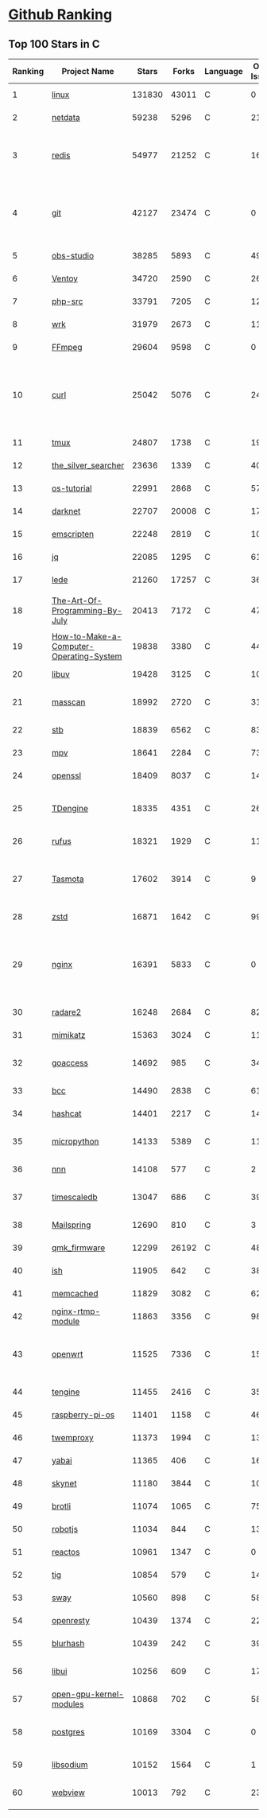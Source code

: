 [Github Ranking](../README.md)
==========

## Top 100 Stars in C

| Ranking | Project Name | Stars | Forks | Language | Open Issues | Description | Last Commit |
| ------- | ------------ | ----- | ----- | -------- | ----------- | ----------- | ----------- |
| 1 | [linux](https://github.com/torvalds/linux) | 131830 | 43011 | C | 0 | Linux kernel source tree | 2022-05-17T23:50:55Z |
| 2 | [netdata](https://github.com/netdata/netdata) | 59238 | 5296 | C | 214 | Real-time performance monitoring, done right! https://www.netdata.cloud | 2022-05-18T02:46:07Z |
| 3 | [redis](https://github.com/redis/redis) | 54977 | 21252 | C | 1632 | Redis is an in-memory database that persists on disk. The data model is key-value, but many different kind of values are supported: Strings, Lists, Sets, Sorted Sets, Hashes, Streams, HyperLogLogs, Bitmaps. | 2022-05-18T02:15:58Z |
| 4 | [git](https://github.com/git/git) | 42127 | 23474 | C | 0 | Git Source Code Mirror - This is a publish-only repository but pull requests can be turned into patches to the mailing list via GitGitGadget (https://gitgitgadget.github.io/). Please follow Documentation/SubmittingPatches procedure for any of your improvements. | 2022-05-17T22:17:20Z |
| 5 | [obs-studio](https://github.com/obsproject/obs-studio) | 38285 | 5893 | C | 496 | OBS Studio - Free and open source software for live streaming and screen recording | 2022-05-17T23:34:27Z |
| 6 | [Ventoy](https://github.com/ventoy/Ventoy) | 34720 | 2590 | C | 262 | A new bootable USB solution. | 2022-05-08T03:41:30Z |
| 7 | [php-src](https://github.com/php/php-src) | 33791 | 7205 | C | 120 | The PHP Interpreter | 2022-05-17T19:17:03Z |
| 8 | [wrk](https://github.com/wg/wrk) | 31979 | 2673 | C | 114 | Modern HTTP benchmarking tool | 2022-05-03T07:53:42Z |
| 9 | [FFmpeg](https://github.com/FFmpeg/FFmpeg) | 29604 | 9598 | C | 0 | Mirror of https://git.ffmpeg.org/ffmpeg.git | 2022-05-18T03:00:16Z |
| 10 | [curl](https://github.com/curl/curl) | 25042 | 5076 | C | 24 | A command line tool and library for transferring data with URL syntax, supporting DICT, FILE, FTP, FTPS, GOPHER, GOPHERS, HTTP, HTTPS, IMAP, IMAPS, LDAP, LDAPS, MQTT, POP3, POP3S, RTMP, RTMPS, RTSP, SCP, SFTP, SMB, SMBS, SMTP, SMTPS, TELNET and TFTP. libcurl offers a myriad of powerful features | 2022-05-17T22:15:57Z |
| 11 | [tmux](https://github.com/tmux/tmux) | 24807 | 1738 | C | 19 | tmux source code | 2022-05-14T19:17:13Z |
| 12 | [the_silver_searcher](https://github.com/ggreer/the_silver_searcher) | 23636 | 1339 | C | 402 | A code-searching tool similar to ack, but faster. | 2022-04-08T14:55:20Z |
| 13 | [os-tutorial](https://github.com/cfenollosa/os-tutorial) | 22991 | 2868 | C | 57 | How to create an OS from scratch | 2022-04-13T21:18:16Z |
| 14 | [darknet](https://github.com/pjreddie/darknet) | 22707 | 20008 | C | 1755 | Convolutional Neural Networks | 2022-05-16T23:05:06Z |
| 15 | [emscripten](https://github.com/emscripten-core/emscripten) | 22248 | 2819 | C | 1008 | Emscripten: An LLVM-to-WebAssembly Compiler | 2022-05-18T02:05:42Z |
| 16 | [jq](https://github.com/stedolan/jq) | 22085 | 1295 | C | 614 | Command-line JSON processor | 2022-04-29T10:09:01Z |
| 17 | [lede](https://github.com/coolsnowwolf/lede) | 21260 | 17257 | C | 360 | Lean's OpenWrt source | 2022-05-17T21:10:23Z |
| 18 | [The-Art-Of-Programming-By-July](https://github.com/julycoding/The-Art-Of-Programming-By-July) | 20413 | 7172 | C | 47 | 本项目曾冲到全球第一，干货集锦见本页面最底部，另完整精致的纸质版《编程之法：面试和算法心得》已在京东/当当上销售 | 2021-07-03T07:47:32Z |
| 19 | [How-to-Make-a-Computer-Operating-System](https://github.com/SamyPesse/How-to-Make-a-Computer-Operating-System) | 19838 | 3380 | C | 44 | How to Make a Computer Operating System in C++ | 2021-12-16T09:10:55Z |
| 20 | [libuv](https://github.com/libuv/libuv) | 19428 | 3125 | C | 108 | Cross-platform asynchronous I/O | 2022-05-17T11:43:52Z |
| 21 | [masscan](https://github.com/robertdavidgraham/masscan) | 18992 | 2720 | C | 314 | TCP port scanner, spews SYN packets asynchronously, scanning entire Internet in under 5 minutes. | 2022-04-15T12:29:04Z |
| 22 | [stb](https://github.com/nothings/stb) | 18839 | 6562 | C | 83 | stb single-file public domain libraries for C/C++ | 2022-05-03T20:20:14Z |
| 23 | [mpv](https://github.com/mpv-player/mpv) | 18641 | 2284 | C | 731 | 🎥 Command line video player | 2022-05-17T19:08:17Z |
| 24 | [openssl](https://github.com/openssl/openssl) | 18409 | 8037 | C | 1479 | TLS/SSL and crypto library | 2022-05-18T00:57:23Z |
| 25 | [TDengine](https://github.com/taosdata/TDengine) | 18335 | 4351 | C | 265 | An open-source time-series database with high-performance, scalability and SQL support. It can be widely used in IoT, Connected Vehicles, DevOps, Energy, Finance and other fields. | 2022-05-18T02:59:11Z |
| 26 | [rufus](https://github.com/pbatard/rufus) | 18321 | 1929 | C | 11 | The Reliable USB Formatting Utility | 2022-05-17T03:30:00Z |
| 27 | [Tasmota](https://github.com/arendst/Tasmota) | 17602 | 3914 | C | 9 | Alternative firmware for ESP8266 with easy configuration using webUI, OTA updates, automation using timers or rules, expandability and entirely local control over MQTT, HTTP, Serial or KNX. Full documentation at | 2022-05-17T15:10:10Z |
| 28 | [zstd](https://github.com/facebook/zstd) | 16871 | 1642 | C | 99 | Zstandard - Fast real-time compression algorithm | 2022-05-12T17:50:15Z |
| 29 | [nginx](https://github.com/nginx/nginx) | 16391 | 5833 | C | 0 | An official read-only mirror of http://hg.nginx.org/nginx/ which is updated hourly. Pull requests on GitHub cannot be accepted and will be automatically closed. The proper way to submit changes to nginx is via the nginx development mailing list, see http://nginx.org/en/docs/contributing_changes.html | 2022-05-07T08:26:11Z |
| 30 | [radare2](https://github.com/radareorg/radare2) | 16248 | 2684 | C | 827 | UNIX-like reverse engineering framework and command-line toolset | 2022-05-18T02:00:59Z |
| 31 | [mimikatz](https://github.com/gentilkiwi/mimikatz) | 15363 | 3024 | C | 111 | A little tool to play with Windows security | 2022-04-02T15:46:15Z |
| 32 | [goaccess](https://github.com/allinurl/goaccess) | 14692 | 985 | C | 349 | GoAccess is a real-time web log analyzer and interactive viewer that runs in a terminal in *nix systems or through your browser. | 2022-05-17T22:22:48Z |
| 33 | [bcc](https://github.com/iovisor/bcc) | 14490 | 2838 | C | 619 | BCC - Tools for BPF-based Linux IO analysis, networking, monitoring, and more | 2022-05-18T00:52:48Z |
| 34 | [hashcat](https://github.com/hashcat/hashcat) | 14401 | 2217 | C | 141 | World's fastest and most advanced password recovery utility | 2022-05-17T20:43:31Z |
| 35 | [micropython](https://github.com/micropython/micropython) | 14133 | 5389 | C | 1175 | MicroPython - a lean and efficient Python implementation for microcontrollers and constrained systems | 2022-05-18T01:51:54Z |
| 36 | [nnn](https://github.com/jarun/nnn) | 14108 | 577 | C | 2 | n³ The unorthodox terminal file manager | 2022-05-14T01:06:08Z |
| 37 | [timescaledb](https://github.com/timescale/timescaledb) | 13047 | 686 | C | 396 | An open-source time-series SQL database optimized for fast ingest and complex queries.  Packaged as a PostgreSQL extension. | 2022-05-18T02:19:48Z |
| 38 | [Mailspring](https://github.com/Foundry376/Mailspring) | 12690 | 810 | C | 3 | :love_letter: A beautiful, fast and fully open source mail client for Mac, Windows and Linux. | 2022-04-22T01:10:10Z |
| 39 | [qmk_firmware](https://github.com/qmk/qmk_firmware) | 12299 | 26192 | C | 481 | Open-source keyboard firmware for Atmel AVR and Arm USB families | 2022-05-18T02:53:22Z |
| 40 | [ish](https://github.com/ish-app/ish) | 11905 | 642 | C | 388 | Linux shell for iOS | 2022-05-17T06:18:37Z |
| 41 | [memcached](https://github.com/memcached/memcached) | 11829 | 3082 | C | 62 | memcached development tree | 2022-05-13T17:10:32Z |
| 42 | [nginx-rtmp-module](https://github.com/arut/nginx-rtmp-module) | 11863 | 3356 | C | 989 | NGINX-based Media Streaming Server | 2022-03-16T09:16:43Z |
| 43 | [openwrt](https://github.com/openwrt/openwrt) | 11525 | 7336 | C | 1534 | This repository is a mirror of https://git.openwrt.org/openwrt/openwrt.git It is for reference only and is not active for check-ins.  We will continue to accept Pull Requests here. They will be merged via staging trees then into openwrt.git. | 2022-05-17T22:21:14Z |
| 44 | [tengine](https://github.com/alibaba/tengine) | 11455 | 2416 | C | 353 | A distribution of Nginx with some advanced features | 2022-05-12T09:57:41Z |
| 45 | [raspberry-pi-os](https://github.com/s-matyukevich/raspberry-pi-os) | 11401 | 1158 | C | 46 | Learning operating system development using Linux kernel and Raspberry Pi | 2022-02-16T17:29:18Z |
| 46 | [twemproxy](https://github.com/twitter/twemproxy) | 11373 | 1994 | C | 138 | A fast, light-weight proxy for memcached and redis | 2022-05-04T19:04:00Z |
| 47 | [yabai](https://github.com/koekeishiya/yabai) | 11365 | 406 | C | 165 | A tiling window manager for macOS based on binary space partitioning | 2022-05-17T14:17:03Z |
| 48 | [skynet](https://github.com/cloudwu/skynet) | 11180 | 3844 | C | 10 | A lightweight online game framework | 2022-05-16T01:48:23Z |
| 49 | [brotli](https://github.com/google/brotli) | 11074 | 1065 | C | 75 | Brotli compression format | 2022-05-12T07:50:49Z |
| 50 | [robotjs](https://github.com/octalmage/robotjs) | 11034 | 844 | C | 132 | Node.js Desktop Automation.  | 2022-03-21T13:51:03Z |
| 51 | [reactos](https://github.com/reactos/reactos) | 10961 | 1347 | C | 0 | A free Windows-compatible Operating System | 2022-05-17T23:15:43Z |
| 52 | [tig](https://github.com/jonas/tig) | 10854 | 579 | C | 147 | Text-mode interface for git | 2022-05-15T12:11:15Z |
| 53 | [sway](https://github.com/swaywm/sway) | 10560 | 898 | C | 586 | i3-compatible Wayland compositor | 2022-05-16T17:46:08Z |
| 54 | [openresty](https://github.com/openresty/openresty) | 10439 | 1374 | C | 229 | High Performance Web Platform Based on Nginx and LuaJIT | 2022-05-16T20:31:38Z |
| 55 | [blurhash](https://github.com/woltapp/blurhash) | 10439 | 242 | C | 39 | A very compact representation of a placeholder for an image. | 2022-04-28T22:31:41Z |
| 56 | [libui](https://github.com/andlabs/libui) | 10256 | 609 | C | 174 | Simple and portable (but not inflexible) GUI library in C that uses the native GUI technologies of each platform it supports. | 2021-12-20T07:21:10Z |
| 57 | [open-gpu-kernel-modules](https://github.com/NVIDIA/open-gpu-kernel-modules) | 10868 | 702 | C | 58 | NVIDIA Linux open GPU kernel module source | 2022-05-17T18:16:11Z |
| 58 | [postgres](https://github.com/postgres/postgres) | 10169 | 3304 | C | 0 | Mirror of the official PostgreSQL GIT repository. Note that this is just a *mirror* - we don't work with pull requests on github. To contribute, please see https://wiki.postgresql.org/wiki/Submitting_a_Patch | 2022-05-18T00:49:07Z |
| 59 | [libsodium](https://github.com/jedisct1/libsodium) | 10152 | 1564 | C | 1 | A modern, portable, easy to use crypto library. | 2022-05-12T10:37:14Z |
| 60 | [webview](https://github.com/webview/webview) | 10013 | 792 | C | 234 | Tiny cross-platform webview library for C/C++/Golang. Uses WebKit (Gtk/Cocoa) and Edge (Windows) | 2022-05-17T15:17:23Z |

